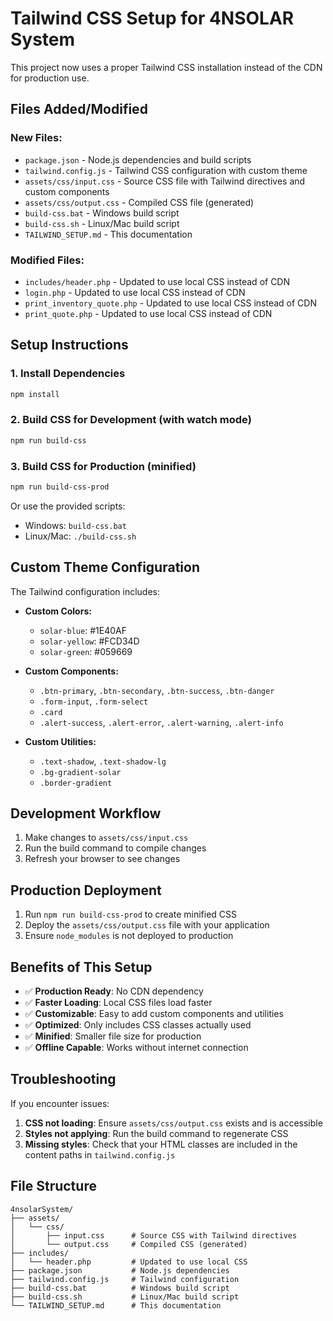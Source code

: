 # Tailwind CSS Setup for 4NSOLAR System

This project now uses a proper Tailwind CSS installation instead of the CDN for production use.

## Files Added/Modified

### New Files:
- `package.json` - Node.js dependencies and build scripts
- `tailwind.config.js` - Tailwind CSS configuration with custom theme
- `assets/css/input.css` - Source CSS file with Tailwind directives and custom components
- `assets/css/output.css` - Compiled CSS file (generated)
- `build-css.bat` - Windows build script
- `build-css.sh` - Linux/Mac build script
- `TAILWIND_SETUP.md` - This documentation

### Modified Files:
- `includes/header.php` - Updated to use local CSS instead of CDN
- `login.php` - Updated to use local CSS instead of CDN
- `print_inventory_quote.php` - Updated to use local CSS instead of CDN
- `print_quote.php` - Updated to use local CSS instead of CDN

## Setup Instructions

### 1. Install Dependencies
```bash
npm install
```

### 2. Build CSS for Development (with watch mode)
```bash
npm run build-css
```

### 3. Build CSS for Production (minified)
```bash
npm run build-css-prod
```

Or use the provided scripts:
- Windows: `build-css.bat`
- Linux/Mac: `./build-css.sh`

## Custom Theme Configuration

The Tailwind configuration includes:
- **Custom Colors:**
  - `solar-blue`: #1E40AF
  - `solar-yellow`: #FCD34D
  - `solar-green`: #059669

- **Custom Components:**
  - `.btn-primary`, `.btn-secondary`, `.btn-success`, `.btn-danger`
  - `.form-input`, `.form-select`
  - `.card`
  - `.alert-success`, `.alert-error`, `.alert-warning`, `.alert-info`

- **Custom Utilities:**
  - `.text-shadow`, `.text-shadow-lg`
  - `.bg-gradient-solar`
  - `.border-gradient`

## Development Workflow

1. Make changes to `assets/css/input.css`
2. Run the build command to compile changes
3. Refresh your browser to see changes

## Production Deployment

1. Run `npm run build-css-prod` to create minified CSS
2. Deploy the `assets/css/output.css` file with your application
3. Ensure `node_modules` is not deployed to production

## Benefits of This Setup

- ✅ **Production Ready**: No CDN dependency
- ✅ **Faster Loading**: Local CSS files load faster
- ✅ **Customizable**: Easy to add custom components and utilities
- ✅ **Optimized**: Only includes CSS classes actually used
- ✅ **Minified**: Smaller file size for production
- ✅ **Offline Capable**: Works without internet connection

## Troubleshooting

If you encounter issues:

1. **CSS not loading**: Ensure `assets/css/output.css` exists and is accessible
2. **Styles not applying**: Run the build command to regenerate CSS
3. **Missing styles**: Check that your HTML classes are included in the content paths in `tailwind.config.js`

## File Structure

```
4nsolarSystem/
├── assets/
│   └── css/
│       ├── input.css      # Source CSS with Tailwind directives
│       └── output.css     # Compiled CSS (generated)
├── includes/
│   └── header.php         # Updated to use local CSS
├── package.json           # Node.js dependencies
├── tailwind.config.js     # Tailwind configuration
├── build-css.bat          # Windows build script
├── build-css.sh           # Linux/Mac build script
└── TAILWIND_SETUP.md      # This documentation
```
